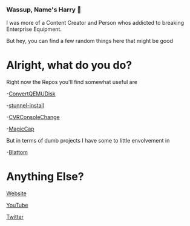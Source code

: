 ### Wassup, Name's Harry 👋

I was more of a Content Creator and Person whos addicted to breaking Enterprise Equipment.

But hey, you can find a few random things here that might be good

# Alright, what do you do?

Right now the Repos you'll find somewhat useful are

-[ConvertQEMUDisk](https://github.com/AO554/ConvertQEMUDisk)

-[stunnel-install](https://github.com/AO554/stunnel-install)

-[CVRConsoleChange](https://github.com/AO554/CVRConsoleChange)

-[MagicCap](https://github.com/MagicCap/MagicCap)

But in terms of dumb projects I have some to little envolvement in

-[Blattom](https://github.com/SunburntRock89/Blattom)

# Anything Else?

[Website](https://ao554.com)

[YouTube](https://youtube.com/user/UMadForAw3some)

[Twitter](https://twitter.com/ao554yt)
